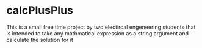 # calcPlusPlus
This is a small free time project by two electircal engeneering students that is intended to take any mathmatical expression as a string argument and calculate the solution for it
